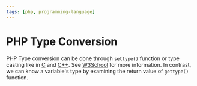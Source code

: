 ```yaml
---
tags: [php, programming-language]
---
```


# PHP Type Conversion

PHP Type conversion can be done through `settype()` function or type casting
like in [C](202302190647.md) and [C++](202302190651.md). See
[W3School](https://www.w3schools.com/php/func_var_settype.asp) for more
information. In contrast, we can know a variable's type by examining the return
value of `gettype()` function.
